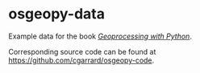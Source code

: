 # osgeopy-data

Example data for the book [*Geoprocessing with Python*](http://manning.com/garrard/?a_aid=geopy&a_bid=c3bae5be).

Corresponding source code can be found at <https://github.com/cgarrard/osgeopy-code>.
